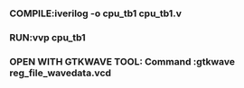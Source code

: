 ### COMPILE:iverilog -o  cpu_tb1 cpu_tb1.v
### RUN:vvp cpu_tb1
### OPEN WITH GTKWAVE TOOL: Command :gtkwave reg_file_wavedata.vcd
